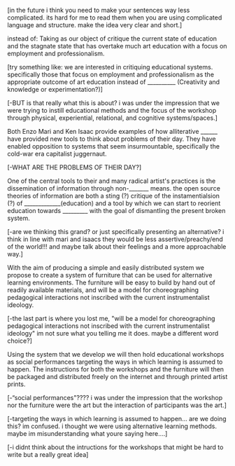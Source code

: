 [in the future i think you need to make your sentences way less complicated. its hard for me to read them when you are using complicated language and structure. make the idea very clear and short.]

instead of:
Taking as our object of critique the current state of education and the stagnate state that has overtake much art education with a focus on employment and professionalism. 

[try something like:
we are interested in critiquing educational systems. specifically those that focus on employment and professionalism as the appropriate outcome of art education instead of __________ (Creativity and knowledge or experimentation?)]

[-BUT is that really what this is about? i was under the impression that we were trying to instill educational methods and the focus of the workshop through physical, experiential, relational, and cognitive systems/spaces.]

Both Enzo Mari and Ken Isaac provide examples of how alliterative ______ have provided new tools to think about problems of their day. They have enabled opposition to systems that seem insurmountable, specifically the cold-war era capitalist juggernaut. 

[-WHAT ARE THE PROBLEMS OF THEIR DAY?]


One of the central tools to their and many radical artist's practices is the dissemination of information through non-_______ means. the open source theories of information are both a sting (?) critique of the instamentialsion (?) of _____________(education) and a tool by which we can start to reorient education towards _________ with the goal of dismantling the present broken system. 

[-are we thinking this grand? or just specifically presenting an alternative? i think in line with mari and isaacs they would be less assertive/preachy/end of the world!!! and maybe talk about their feelings and a more approachable way.]
	 
With the aim of producing a simple and easily distributed system we propose to create a system of furniture that can be used for alternative learning environments. The furniture will be easy to build by hand out of readily available materials, and will be a model for choreographing pedagogical interactions not inscribed with the current instrumentalist ideology. 

[-the last part is where you lost me, "will be a model for choreographing pedagogical interactions not inscribed with the current instrumentalist ideology" im not sure what you telling me it does. maybe a different word choice?]

Using the system that we develop we will then hold educational workshops as social performances targeting the ways in which learning is assumed to happen. The instructions for both the workshops and the furniture will then be packaged and distributed freely on the internet and through printed artist prints. 

[-“social performances"???? i was under the impression that the workshop nor the furniture were the art but the interaction of participants was the art.]

[-targeting the ways in which learning is assumed to happen... are we doing this? im confused. i thought we were using alternative learning methods. maybe im misunderstanding what youre saying here….]

[-i didnt think about the intructions for the workshops that might be hard to write but a really great idea]
